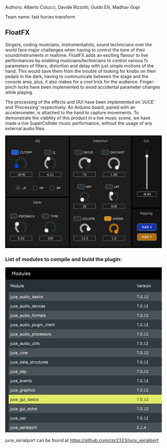 Authors: Alberto Colucci, Davide Rizzotti, Guido Elli, Madhav Gopi 

Team name: fast furries transform

## FloatFX
Singers, coding musicians, instrumentalists, sound technicians over the world face
major challenges when having to control the tone of their sound/instruments in
realtime. FloatFX adds an exciting flavour to live performances by enabling musicians/technicians to control various fx parameters of filters, distortion and delay with
just simple motions of the hand. This would save them from the trouble of looking
for knobs on their pedals in the dark, having to communicate between the stage
and the console area, plus, it also makes for a cool trick for the audience. Finger-pinch locks have been implemented to avoid accidental parameter changes while playing.

The processing of the effects and GUI have been implemented on ’JUCE’ and ’Processing’ respectively. An Arduino board, paired with an accelerometer, is attached to the hand to capture movements. To demonstrate the viability of this product in a live music scene, we
have made a live SuperCollider music performance, without the usage of any external audio files. 

![](https://github.com/polimi-cmls-2024/FloatFX/blob/main/floatfx.JPG)

### List of modules to compile and build the plugin:

![](https://github.com/polimi-cmls-2024/FloatFX/blob/main/modules.JPG)

juce_serialport can be found at https://github.com/cpr2323/juce_serialport
